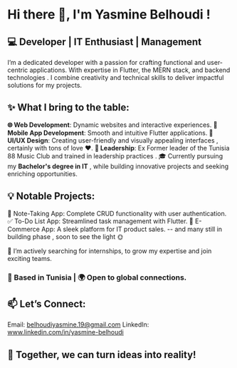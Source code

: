 # **Hi there 👋, I'm Yasmine Belhoudi !**
## 💻 **Developer | IT Enthusiast | Management**

I’m a dedicated developer with a passion for crafting functional and user-centric applications. With expertise in Flutter, the MERN stack, and backend technologies .
I combine creativity and technical skills to deliver impactful solutions for my projects.



## ✨ What I bring to the table:

**🌐 Web Development**: Dynamic websites and interactive experiences.
**📱 Mobile App Development**: Smooth and intuitive Flutter applications.
**🎨 UI/UX Design**: Creating user-friendly and visually appealing interfaces , certainly with tons of love ❤️.
**🌟 Leadership**: Ex Former leader of the Tunisia 88 Music Club and trained in leadership practices .
🎓 Currently pursuing my **Bachelor's degree in IT** , while building innovative projects and seeking enriching opportunities.



## 💡 **Notable Projects:**

📝 Note-Taking App: Complete CRUD functionality with user authentication.
✅ To-Do List App: Streamlined task management with Flutter.
🛒 E-Commerce App: A sleek platform for IT product sales.
-- and many still in building phase , soon to see the light 🌞


🚀 I’m actively searching for internships, to grow my expertise and join exciting teams.


### 📍 Based in Tunisia | 🌍 Open to global connections.



## 📫 Let’s Connect:

Email: belhoudiyasmine.19@gmail.com
LinkedIn: www.linkedin.com/in/yasmine-belhoudi


## 💙 Together, we can turn ideas into reality!
